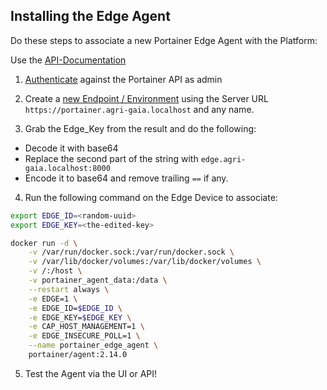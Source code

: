 <!--
SPDX-FileCopyrightText: 2024 University of Applied Sciences Osnabrück
SPDX-FileContributor: Andreas Schliebitz
SPDX-FileContributor: Henri Graf
SPDX-FileContributor: Jonas Tüpker
SPDX-FileContributor: Lukas Hesse
SPDX-FileContributor: Maik Fruhner
SPDX-FileContributor: Prof. Dr.-Ing. Heiko Tapken
SPDX-FileContributor: Tobias Wamhof

SPDX-License-Identifier: AGPL-3.0-or-later
-->

## Installing the Edge Agent

Do these steps to associate a new Portainer Edge Agent with the Platform:

Use the [API-Documentation](https://app.swaggerhub.com/apis/portainer/portainer-ce/2.14.2)

1. [Authenticate](https://app.swaggerhub.com/apis/portainer/portainer-ce/2.14.2#/auth/AuthenticateUser) against the Portainer API as admin

2. Create a [new Endpoint / Environment](https://app.swaggerhub.com/apis/portainer/portainer-ce/2.14.2#/endpoints/EndpointCreate) using the Server URL `https://portainer.agri-gaia.localhost` and any name.

3. Grab the Edge_Key from the result and do the following:

- Decode it with base64
- Replace the second part of the string with `edge.agri-gaia.localhost:8000`
- Encode it to base64 and remove trailing `==` if any.

4. Run the following command on the Edge Device to associate:

```bash
export EDGE_ID=<random-uuid>
export EDGE_KEY=<the-edited-key>

docker run -d \
    -v /var/run/docker.sock:/var/run/docker.sock \
    -v /var/lib/docker/volumes:/var/lib/docker/volumes \
    -v /:/host \
    -v portainer_agent_data:/data \
    --restart always \
    -e EDGE=1 \
    -e EDGE_ID=$EDGE_ID \
    -e EDGE_KEY=$EDGE_KEY \
    -e CAP_HOST_MANAGEMENT=1 \
    -e EDGE_INSECURE_POLL=1 \
    --name portainer_edge_agent \
    portainer/agent:2.14.0
```

5. Test the Agent via the UI or API!
